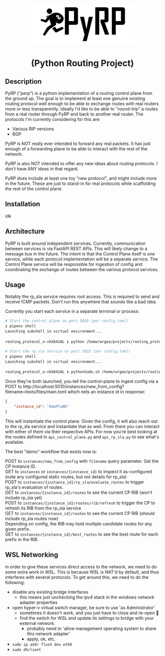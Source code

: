 <p align="center">
<img src="/static/images/PyRP.png">
</p>
<h1 align="center">(Python Routing Project)</h1>

## Description

PyRP ("perp") is a python implementation of a routing control plane from the ground up. The goal is to 
implement at least one genuine existing routing protocol well enough to be able to exchange routes with real routers
more or less transparently.  Ideally I'd like to be able to "round-trip" a routes from a real router through PyRP and 
back to another real router. The protocols I'm currently considering for this are: 

* Various RIP versions 
* BGP

PyRP is NOT really ever intended to forward any real packets.  It has just enough of a forwarding plane to be able to interact with the rest of the network.

PyRP is also NOT intended to offer any new ideas about routing protocols.  I don't have ANY ideas in that regard.

PyRP does include at least one toy "new protocol", and might include more in the future.  These are just to stand-in for 
real protocols while scaffolding the rest of the control plane. 

## Installation
idk

## Architecture

PyRP is built around independent services. Currently, communication between services is via FastAPI REST APIs.  This will
likely change to a message bus in the future.  The intent is that the Control Plane itself is one service, while each 
protocol implementation will be a separate service.  The Control Plane service will be responsible for ingestion of config 
and coordinating the exchange of routes between the various protocol services.

## Usage
Notably the rp_sla service requires root access.  This is required to send and receive ICMP packets.  Don't run this anywhere
that sounds like a bad idea.

Currently you start each service in a separate terminal or process: 
```bash
# Start the control plane on port 5010 (per config.toml)
❯ pipenv shell
Launching subshell in virtual environment...

routing_protocol_o-vkX6418L ❯ python /home/wrgeo/projects/routing_protocol_o/api_control_plane.py 
```
```bash
# Start the rp_sla service on port 5023 (per config.toml)
❯ pipenv shell
Launching subshell in virtual environment...

routing_protocol_o-vkX6418L ❯ pythonSudo.sh /home/wrgeo/projects/routing_protocol_o/api_rp_sla.py  
```

Once they're both launched, you tell the control-plane to ingest config via a POST to 
http://localhost:5010/instances/new_from_config?filename=tests/files/main.toml
which nets an instance id in response:
```json
{
    "instance_id": "84wPluBR"
}
```

This will instantiate the control plane.  Given the config, it will also reach out to the rp_sla service and instantiate that as well.
From there you can interact with either of them via their respective APIs.  For now you're best looking at the routes defined in
`api_control_plane.py` and `api_rp_sla.py` to see what's available.

The best "demo" workflow that exists now is: 

POST to `instances/new_from_config` with `filename` query parameter. Get the CP Instance ID.  
GET to `instances` or `instances/{instance_id}` to inspect it as-configured (note any configured static routes, but not details for rp_sla)  
POST to `instances/{instance_id}/rp_sla/evaluate_routes` to trigger rp_sla's evaluation of routes.   
GET to `instances/{instance_id}/routes` to see the current CP RIB (won't include rp_sla yet)  
POST to `instances/{instance_id}/routes/rib/refresh` to trigger the CP to refresh its RIB from the rp_sla service  
GET to `instances/{instance_id}/routes` to see the current CP RIB (should include rp_sla routes now)  
Depending on config, the RIB may hold multiple candidate routes for any given prefix.  
GET to `instances/{instance_id}/best_routes` to see the best route for each prefix in the RIB.


## WSL Networking
in order to give these services direct access to the network, we need to do some extra work in WSL.  This is because WSL 
is NAT'd by default, and thus interferes with several protocols.  To get around this, we need to do the following:
* disable any existing bridge interfaces
  * this means just unchecking the ipv4 stack in the windows network adapter properties
* open hyper-v virtual switch manager, be sure to use 'as Administrator'
  * sometimes it doesn't work, and you just have to close and re-open :shrug:
  * find the switch for WSL and update its settings to bridge with your external network.  
    * probably need to 'allow management operating system to share this network adapter'
    * apply, ok, etc.
* `sudo ip addr flush dev eth0`
* `sudo dhclient`